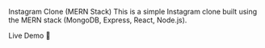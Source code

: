 Instagram Clone (MERN Stack)
This is a simple Instagram clone built using the MERN stack (MongoDB, Express, React, Node.js).

Live Demo 🚀
